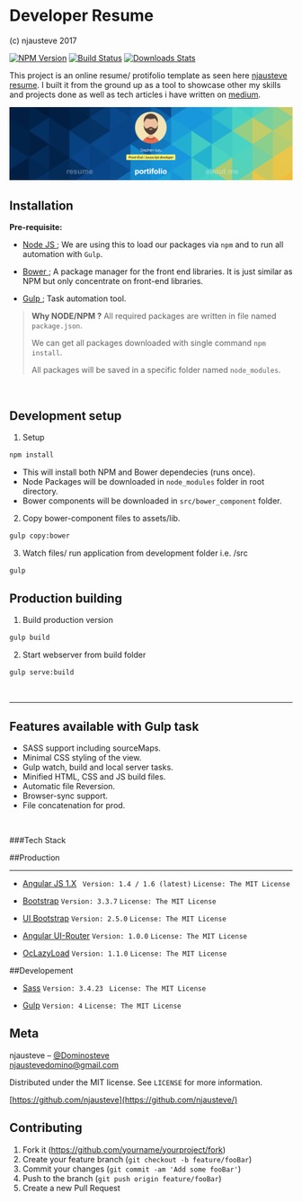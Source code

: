 # Developer Resume

(c) njausteve 2017<i class="icon-anchor"></i> 

[![NPM Version][npm-image]][npm-url]
[![Build Status][travis-image]][travis-url]
[![Downloads Stats][npm-downloads]][npm-url]

This project is an online resume/ protifolio template as seen here [njausteve resume](https://njausteve.github.io). I built it from the ground up as a tool to showcase other my skills and projects done as well as tech articles i have written on [medium](https://medium.com/@njaustevedomino).

![](src/assests/images/readme_header.png)

## Installation

**Pre-requisite:** 
- [Node JS ](https://nodejs.org/en/);   We are using this to load our packages via `npm` and to run all automation with `Gulp`.
     
- [Bower ](https://bower.io/);  A package manager for the front end libraries. It is just similar as NPM but only concentrate on front-end libraries.

- [Gulp ](https://gulpjs.com/); Task automation tool.

>
>

> **Why NODE/NPM ?**
>  All required packages are written in file named `package.json`.  
>
> We can get all packages downloaded with single command `npm install`.
> 
> All packages will be saved in a specific folder named `node_modules`.
> 
<br>

## Development setup

1. Setup
```bash
npm install
```
- This will install both NPM and Bower dependecies (runs once).
- Node Packages will be downloaded in `node_modules` folder in root directory.
- Bower components will be downloaded in `src/bower_component` folder.

2. Copy bower-component files to assets/lib.
```bash
gulp copy:bower
```
 3. Watch files/ run application from development folder i.e. /src
```bash
gulp
```
## Production building
1. Build production version
```bash
gulp build
```

 2. Start webserver from build folder
```bash
gulp serve:build
```
<br>


----------------
## Features available with Gulp task
* SASS support including sourceMaps.
* Minimal CSS styling of the view.
* Gulp watch, build and local server tasks.
* Minified HTML, CSS and JS build files.
* Automatic file Reversion.
* Browser-sync support.
* File concatenation for prod.

<br>

###Tech Stack

##Production

--------
   * [Angular JS 1.X](https://angularjs.org/) 
` Version: 1.4 / 1.6 (latest)`
`License: The MIT License`

  * [Bootstrap](http://getbootstrap.com) 
`Version: 3.3.7`
`License: The MIT License`

 * [UI Bootstrap](https://github.com/angular-ui/bootstrap)
`Version: 2.5.0`
`License: The MIT License`

* [Angular UI-Router](https://ui-router.github.io) 
`Version: 1.0.0`
`License: The MIT License`

* [OcLazyLoad](https://github.com/ocombe/ocLazyLoad) 
`Version: 1.1.0`
`License: The MIT License`

##Developement
  * [Sass](sass-lang.com)
`Version: 3.4.23 `
`License: The MIT License`

 * [Gulp](http://gulpjs.com/)
`Version: 4`
`License: The MIT License`


## Meta

njausteve – [@Dominosteve](https://twitter.com/Dominosteve) 
<br>
 njaustevedomino@gmail.com

Distributed under the MIT license. See ``LICENSE`` for more information.

[https://github.com/njausteve](https://github.com/njausteve/)

## Contributing

1. Fork it (<https://github.com/yourname/yourproject/fork>)
2. Create your feature branch (`git checkout -b feature/fooBar`)
3. Commit your changes (`git commit -am 'Add some fooBar'`)
4. Push to the branch (`git push origin feature/fooBar`)
5. Create a new Pull Request

<!-- Markdown link & img dfn's -->
[npm-image]: https://img.shields.io/npm/v/datadog-metrics.svg?style=flat-square
[npm-url]: https://npmjs.org/package/datadog-metrics
[npm-downloads]: https://img.shields.io/npm/dm/datadog-metrics.svg?style=flat-square
[travis-image]: https://img.shields.io/travis/dbader/node-datadog-metrics/master.svg?style=flat-square
[travis-url]: https://travis-ci.org/dbader/node-datadog-metrics
[wiki]: https://github.com/yourname/yourproject/wiki
